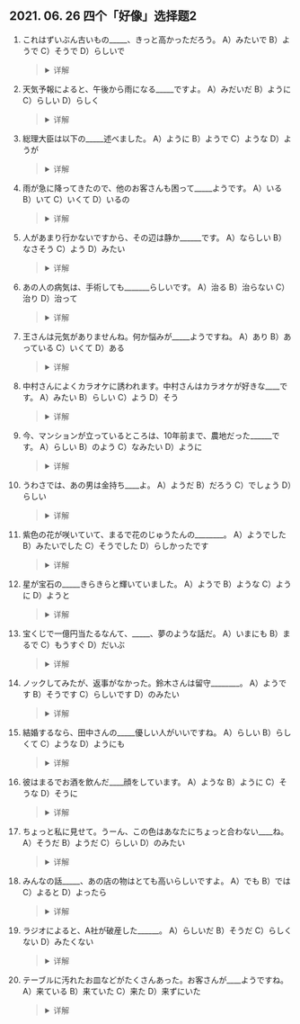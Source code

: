 ## 2021. 06. 26 四个「好像」选择题2
1. これはずいぶん古いもの_____、きっと高かっただろう。
A）みたいで
B）ようで
C）そうで
D）らしいで
    ><details>
    ><summary>
    >详解</summary>
    >
    >**答案**：A
    **解析**：
    </details>

2. 天気予報によると、午後から雨になる_____ですよ。
A）みだいだ
B）ように
C）らしい
D）らしく
    ><details>
    ><summary>
    >详解</summary>
    >
    >**答案**：C
    **解析**：
    </details>

3. 総理大臣は以下の_____述べました。
A）ように
B）ようで
C）ような
D）ようが
    ><details>
    ><summary>
    >详解</summary>
    >
    >**答案**：A
    **解析**：
    </details>

4. 雨が急に降ってきたので、他のお客さんも困って_____ようです。
A）いる
B）いて
C）いくて
D）いるの
    ><details>
    ><summary>
    >详解</summary>
    >
    >**答案**：A
    **解析**：
    </details>

5. 人があまり行かないですから、その辺は静か______です。
A）ならしい
B）なさそう
C）よう
D）みたい
    ><details>
    ><summary>
    >详解</summary>
    >
    >**答案**：D
    **解析**：
    </details>

6. あの人の病気は、手術しても_______らしいです。
A）治る
B）治らない
C）治り
D）治って
    ><details>
    ><summary>
    >详解</summary>
    >
    >**答案**：B
    **解析**：
    </details>

7. 王さんは元気がありませんね。何か悩みが_____ようですね。
A）あり
B）あっている
C）いくて
D）ある
    ><details>
    ><summary>
    >详解</summary>
    >
    >**答案**：D
    **解析**：
    </details>

8. 中村さんによくカラオケに誘われます。中村さんはカラオケが好きな____です。
A）みたい
B）らしい
C）よう
D）そう
    ><details>
    ><summary>
    >详解</summary>
    >
    >**答案**：C
    **解析**：
    </details>

9. 今、マンションが立っているところは、10年前まで、農地だった______です。
A）らしい
B）のよう
C）なみたい
D）ように
    ><details>
    ><summary>
    >详解</summary>
    >
    >**答案**：A
    **解析**：
    </details>

10. うわさでは、あの男は金持ち____よ。
A）ようだ
B）だろう
C）でしょう
D）らしい
    ><details>
    ><summary>
    >详解</summary>
    >
    >**答案**：D
    **解析**：
    </details>

11. 紫色の花が咲いていて、まるで花のじゅうたんの________。
A）ようでした
B）みたいでした
C）そうでした
D）らしかったです
    ><details>
    ><summary>
    >详解</summary>
    >
    >**答案**：A
    **解析**：
    </details>

12. 星が宝石の_____きらきらと輝いていました。
A）ようで
B）ような
C）ように
D）ようと
    ><details>
    ><summary>
    >详解</summary>
    >
    >**答案**：C
    **解析**：
    </details>

13. 宝くじで一億円当たるなんて、_____、夢のような話だ。
A）いまにも
B）まるで
C）もうすぐ
D）だいぶ
    ><details>
    ><summary>
    >详解</summary>
    >
    >**答案**：B
    **解析**：
    </details>

14. ノックしてみたが、返事がなかった。鈴木さんは留守________。
A）ようです
B）そうです
C）らしいです
D）のみたい
    ><details>
    ><summary>
    >详解</summary>
    >
    >**答案**：C
    **解析**：
    </details>

15. 結婚するなら、田中さんの_____優しい人がいいですね。
A）らしい
B）らしくて
C）ような
D）ようにも
    ><details>
    ><summary>
    >详解</summary>
    >
    >**答案**：C
    **解析**：
    </details>

16. 彼はまるでお酒を飲んだ____顔をしています。
A）ような
B）ように
C）そうな
D）そうに
    ><details>
    ><summary>
    >详解</summary>
    >
    >**答案**：A
    **解析**：
    </details>

17. ちょっと私に見せて。うーん、この色はあなたにちょっと合わない____ね。
A）そうだ
B）ようだ
C）らしい
D）のみたい
    ><details>
    ><summary>
    >详解</summary>
    >
    >**答案**：B
    **解析**：
    </details>

18. みんなの話_____、あの店の物はとても高いらしいですよ。
A）でも
B）では
C）よると
D）よったら
    ><details>
    ><summary>
    >详解</summary>
    >
    >**答案**：B
    **解析**：
    </details>

19. ラジオによると、A社が破産した______。
A）らしいだ
B）そうだ
C）らしくない
D）みたくない
    ><details>
    ><summary>
    >详解</summary>
    >
    >**答案**：B
    **解析**：
    </details>

20. テーブルに汚れたお皿などがたくさんあった。お客さんが____ようですね。
A）来ている
B）来ていた
C）来た
D）来ずにいた
    ><details>
    ><summary>
    >详解</summary>
    >
    >**答案**：B
    **解析**：
    </details>
